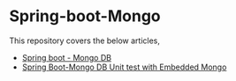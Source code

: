 # Spring-boot-Mongo
This repository covers the below articles,
- [Spring boot - Mongo DB](https://avisek-hazra.medium.com/spring-boot-rest-apis-with-spring-data-mongodb-comprehensive)
- [Spring Boot-Mongo DB Unit test with Embedded Mongo](https://avisek-hazra.medium.com/spring-boot-mongodb-unit-testing-with-embedded-mongodb-22e7548fe31b)